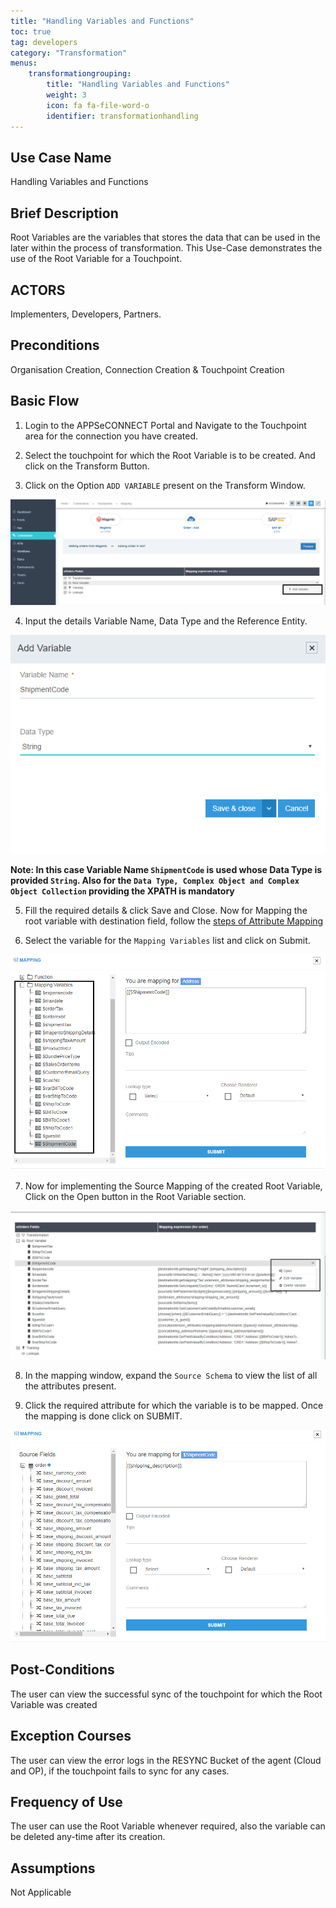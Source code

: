 ```yaml
---
title: "Handling Variables and Functions"
toc: true
tag: developers
category: "Transformation"
menus: 
    transformationgrouping:
        title: "Handling Variables and Functions"
        weight: 3
        icon: fa fa-file-word-o
        identifier: transformationhandling
---
```


## Use Case Name

Handling Variables and Functions

## Brief Description 
Root Variables are the variables that stores the data that can be used in the later within 
the process of transformation. This Use-Case demonstrates the use of the Root Variable for a Touchpoint.

## ACTORS
Implementers, Developers, Partners.

## Preconditions

Organisation Creation, Connection Creation & Touchpoint Creation

## Basic Flow

1.	Login to the APPSeCONNECT Portal and Navigate to the Touchpoint area for the connection you have created.

2.	Select the touchpoint for which the Root Variable is to be created. And click on the Transform Button.

3.	Click on the Option `ADD VARIABLE` present on the Transform Window.

![addvariable1](/staticfiles/Transformation/media/addvariable1.png)

4.  Input the details Variable Name, Data Type and the Reference Entity.

![addvariable2](/staticfiles/Transformation/media/addvariable2.png)

**Note: In this case Variable Name `ShipmentCode` is used whose Data Type is provided `String`. 
Also for the `Data Type, Complex Object and Complex Object Collection` providing the XPATH is mandatory**

5.	Fill the required details & click Save and Close. Now for Mapping the root variable with destination field, follow the [steps of Attribute Mapping](/transformation/understanding-attribute-mapping/)

6.	Select the variable for the `Mapping Variables` list and click on Submit.

![addvariable3](/staticfiles/Transformation/media/addvariable3.png)

7.	Now for implementing the Source Mapping of the created Root Variable, Click on the Open button in the Root Variable section.

![addvariable4](/staticfiles/Transformation/media/addvariable4.png)

8.	In the mapping window, expand the `Source Schema` to view the list of all the attributes present. 

9.  Click the required attribute for which the variable is to be mapped. Once the mapping is done click on SUBMIT.

![addvariable5](/staticfiles/Transformation/media/addvariable5.png)


## Post-Conditions
The user can view the successful sync of the touchpoint for which the Root Variable was created

## Exception Courses
The user can view the error logs in the RESYNC Bucket of the agent (Cloud and OP), if the touchpoint fails to sync for any cases.

## Frequency of Use
The user can use the Root Variable whenever required, also the variable can be deleted any-time after its creation.

## Assumptions
Not Applicable






